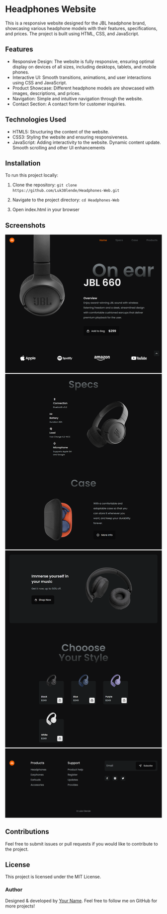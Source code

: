 # Headphones Website

This is a responsive website designed for the JBL headphone brand, showcasing various headphone models with their features, specifications, and prices.
The project is built using HTML, CSS, and JavaScript.

## Features

- Responsive Design: The website is fully responsive, ensuring optimal display on devices of all sizes, including desktops, tablets, and mobile phones.
- Interactive UI: Smooth transitions, animations, and user interactions using CSS and JavaScript.
- Product Showcase: Different headphone models are showcased with images, descriptions, and prices.
- Navigation: Simple and intuitive navigation through the website.
- Contact Section: A contact form for customer inquiries.

## Technologies Used

- HTML5: Structuring the content of the website.
- CSS3: Styling the website and ensuring responsiveness.
- JavaScript: Adding interactivity to the website. Dynamic content update. Smooth scrolling and other UI enhancements

## Installation

To run this project locally:

1. Clone the repository:
   `git clone https://github.com/Luk30lende/Headphones-Web.git`

2. Navigate to the project directory:
   `cd Headphones-Web`

3. Open index.html in your browser

## Screenshots

![Alt Text](img/homepage.png)
![Alt Text](img/specs%20&%20case.png)
![Alt Text](img/models.png)
![Alt Text](img/footer.png)

## Contributions

Feel free to submit issues or pull requests if you would like to contribute to the project.

## License

This project is licensed under the MIT License.

### Author

Designed & developed by [Your Name](https://github.com/Luk30lende). Feel free to follow me on GitHub for more projects!
